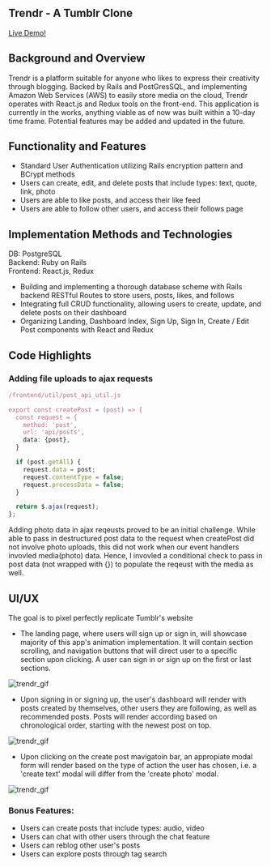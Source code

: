 <h2>Trendr - A Tumblr Clone</h2>

<a href="https://the-trendr-app.herokuapp.com">Live Demo!</a>

<h2>Background and Overview</h2>
Trendr is a platform suitable for anyone who likes to express their creativity through blogging. Backed by Rails and PostGresSQL, and implementing Amazon Web Services (AWS) to easily store media on the cloud, Trendr operates with React.js and Redux tools on the front-end. This application is currently in the works, anything viable as of now was built within a 10-day time frame. Potential features may be added and updated in the future.

<h2>Functionality and Features</h2>

- Standard User Authentication utilizing Rails encryption pattern and BCrypt methods
- Users can create, edit, and delete posts that include types: text, quote, link, photo
- Users are able to like posts, and access their like feed
- Users are able to follow other users, and access their follows page

<h2>Implementation Methods and Technologies</h2>
  DB: PostgreSQL
  <br />
  Backend: Ruby on Rails
  <br />
  Frontend: React.js, Redux
  
- Building and implementing a thorough database scheme with Rails backend RESTful Routes to store users, posts, likes, and follows
- Integrating full CRUD functionality, allowing users to create, update, and delete posts on their dashboard
- Organizing Landing, Dashboard Index, Sign Up, Sign In, Create / Edit Post components with React and Redux 

<h2>Code Highlights</h2>
<h3>Adding file uploads to ajax requests </h3>

```javascript
/frontend/util/post_api_util.js

export const createPost = (post) => {
  const request = {
    method: 'post',
    url: 'api/posts', 
    data: {post},
  }

  if (post.getAll) {
    request.data = post; 
    request.contentType = false;
    request.processData = false;
  }

  return $.ajax(request);
};
```
Adding photo data in ajax reqeusts proved to be an initial challenge. While able to pass in destructured post data to the request when createPost did not involve photo uploads, this did not work when our event handlers invovled media(photo) data. Hence, I invovled a conditional check to pass in post data (not wrapped with {}) to populate the reqeust with the media as well.

<!-- place a code snippet here -->

<h2>UI/UX</h2>
The goal is to pixel perfectly replicate Tumblr's website

- The landing page, where users will sign up or sign in, will showcase majority of this app's animation implementation. It will contain section scrolling, and navigation buttons that will direct user to a specific section upon clicking. A user can sign in or sign up on the first or last sections.

<!-- place splash animation here -->
![trendr_gif](app/assets/images/trendr_gif.gif)

- Upon signing in or signing up, the user's dashboard will render with posts created by themselves, other users they are following, as well as recommended posts. Posts will render according based on chronological order, starting with the newest post on top.

<!-- place dashboard animation here -->
![trendr_gif](app/assets/images/trendr-dashboard.gif)


- Upon clicking on the create post mavigatoin bar, an appropiate modal form will render based on the type of action the user has chosen, i.e. a 'create text' modal will differ from the 'create photo' modal.

<!-- place animation of photo upload here -->
![trendr_gif](app/assets/images/trendr-photo-upload.gif)


<h3>Bonus Features:</h3>

- Users can create posts that include types: audio, video
- Users can chat with other users through the chat feature
- Users can reblog other user's posts
- Users can explore posts through tag search